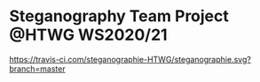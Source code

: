 # Steganography Team Project @HTWG WS2020/21

https://travis-ci.com/steganographie-HTWG/steganographie.svg?branch=master
